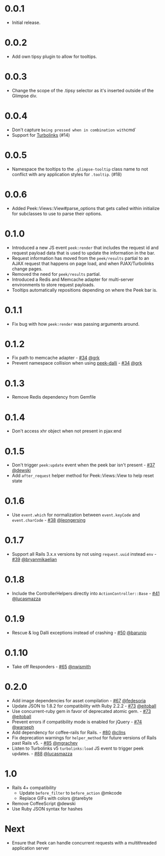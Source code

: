 # 0.0.1

- Initial release.

# 0.0.2

- Add own tipsy plugin to allow for tooltips.

# 0.0.3

- Change the scope of the .tipsy selector as it's inserted outside of the Glimpse div.

# 0.0.4

- Don't capture ` being pressed when in combination with `cmd`
- Support for [Turbolinks](https://github.com/rails/turbolinks) (#14)

# 0.0.5

- Namespace the tooltips to the `.glimpse-tooltip` class name to not conflict with any application styles for `.tooltip`. (#18)

# 0.0.6

- Added Peek::Views::View#parse_options that gets called within initialize for subclasses to use to parse their options.

# 0.1.0

- Introduced a new JS event `peek:render` that includes the request id and request payload data that is used to update the information in the bar.
- Request information has moved from the `peek/results` partial to an AJAX request that happens on page load, and when PJAX/Turbolinks change pages.
- Removed the need for `peek/results` partial.
- Introduced a Redis and Memcache adapter for multi-server environments to store request payloads.
- Tooltips automatically repositions depending on where the Peek bar is.

# 0.1.1

- Fix bug with how `peek:render` was passing arguments around.

# 0.1.2

- Fix path to memcache adapter - [#34](https://github.com/peek/peek/pull/34) [@grk](https://github.com/grk)
- Prevent namespace collision when using [peek-dalli](https://github.com/peek/peek-dalli) - [#34](https://github.com/peek/peek/pull/34) [@grk](https://github.com/grk)

# 0.1.3

- Remove Redis dependency from Gemfile

# 0.1.4

- Don't access xhr object when not present in pjax:end

# 0.1.5

- Don't trigger `peek:update` event when the peek bar isn't present - [#37](https://github.com/peek/peek/issues/37) [@dewski](https://github.com/dewski)
- Add `after_request` helper method for Peek::Views::View to help reset state

# 0.1.6

- Use `event.which` for normalization between `event.keyCode` and `event.charCode` - [#38](https://github.com/peek/peek/pull/38) [@leongersing](https://github.com/leongersing)

# 0.1.7

- Support all Rails 3.x.x versions by not using `request.uuid` instead `env` - [#39](https://github.com/peek/peek/pull/39) [@bryanmikaelian](https://github.com/bryanmikaelian)

# 0.1.8

- Include the ControllerHelpers directly into `ActionController::Base` - [#41](https://github.com/peek/peek/pull/41) [@lucasmazza](https://github.com/lucasmazza)

# 0.1.9

- Rescue & log Dalli exceptions instead of crashing - [#50](https://github.com/peek/peek/pull/50) [@barunio](https://github.com/barunio)

# 0.1.10

- Take off Responders - [#65](https://github.com/peek/peek/pull/65) [@nwjsmith](https://github.com/nwjsmith)

# 0.2.0

- Add image dependencies for asset compilation - [#67](https://github.com/peek/peek/pull/67) [@fedesoria](https://github.com/fedesoria)
- Update JSON to 1.8.2 for compatibility with Ruby 2.2.2 - [#73](https://github.com/peek/peek/pull/73) [@eitoball](https://github.com/eitoball)
- Use concurrent-ruby gem in favor of deprecated atomic gem. - [#73](https://github.com/peek/peek/pull/73) [@eitoball](https://github.com/eitoball)
- Prevent errors if compatibility mode is enabled for jQuery - [#74](https://github.com/peek/peek/pull/74) [@warseph](https://github.com/warseph)
- Add dependency for coffee-rails for Rails. - [#80](https://github.com/peek/peek/pull/80) [@cllns](https://github.com/cllns)
- Fix deprecation warnings for `helper_method` for future versions of Rails past Rails v5. - [#85](https://github.com/peek/peek/pull/85) [@mgrachev](https://github.com/mgrachev)
- Listen to Turbolinks v5 `turbolinks:load` JS event to trigger peek updates. - [#88](https://github.com/peek/peek/pull/88) [@lucasmazza](https://github.com/lucasmazza)

# 1.0

- Rails 4+ compatibility
  - Update `before_filter` to `before_action` @mkcode
  - Replace GIFs with colors @tarebyte
- Remove CoffeeScript @dewski
- Use Ruby JSON syntax for hashes

# Next

- Ensure that Peek can handle concurrent requests with a multithreaded application server
